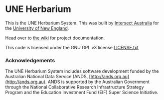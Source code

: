 UNE Herbarium
====

This is the UNE Herbarium System. This was built by [Intersect Australia](http://www.intersect.org.au/) for the [University of New England](http://www.une.edu.au).

Head over to [the wiki](https://github.com/IntersectAustralia/nedb/wiki) for project documentation.

This code is licensed under the GNU GPL v3 license [LICENSE.txt](LICENSE.txt)

### Acknowledgements

The UNE Herbarium System includes software development funded by the Australian National Data Service (ANDS, [http://ands.org.au](http://ands.org.au). ANDS is supported by the Australian Government through the National Collaborative Research Infrastructure Strategy Program and the Education Investment Fund (EIF) Super Science Initiative.
